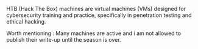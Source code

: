 HTB (Hack The Box) machines are virtual machines (VMs) designed for cybersecurity training and practice, specifically in penetration testing and ethical hacking.

Worth mentioning : Many machines are active and i am not allowed to publish their write-up until the season is over.
